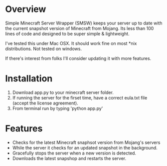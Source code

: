 # Overview

Simple Minecraft Server Wrapper (SMSW) keeps your server up to date with the current snapshot version of Minecraft from Mojang.  Its less than 100 lines of code and designed to be super simple & lightweight.

I've tested this under Mac OSX.  It should work fine on most *nix distributions.  Not tested on windows.

If there's interest from folks I'll consider updating it with more features.

# Installation

1. Download app.py to your minecraft server folder.
2. If running the server for the firset time, have a correct eula.txt file (accept the license agreement).
3. From terminal run by typing 'python app.py'

# Features

- Checks for the latest Minecraft snaphsot version from Mojang's servers
- While the server it checks for an updated snapshot in the background.
- Gracefully stops the server when a new version is detected.
- Downloads the latest snapshop and restarts the server.
